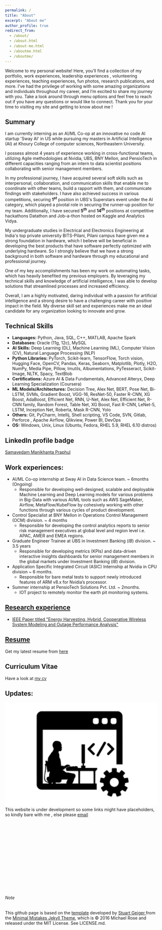 ```yaml
---
permalink: /
title: "About"
excerpt: "About me"
author_profile: true
redirect_from: 
  - /about/
  - /about.html
  - /about-me.html
  - /aboutme.html
  - /aboutme/
---
```


Welcome to my personal website! Here, you’ll find a collection of my portfolio, work experiences, leadership experiences
, volunteering experiences, teaching experiences, fun photos, research publications, and more. I’ve had the privilege of
working with some amazing organizations and individuals throughout my career, and I’m excited to share my journey with 
you. Take a look around through menu options and feel free to reach out if you have any questions or would like to 
connect. Thank you for your time to visiting my site and getting to know about me !

## Summary

I am currently interning as an AI/ML Co-op at an innovative no code AI startup 'Sway AI' in US while pursuing 
my masters in Artificial Intelligence (AI) at Khoury College of computer sciences, Northeastern University.   

I possess almost 4 years of experience working in cross-functional teams, utilizing Agile methodologies at Nvidia, UBS, 
BNY Mellon, and PensioTech in different capacities ranging from an intern to data scientist positions collaborating 
with senior management members.  

In my professional journey, I have acquired several soft skills such as interpersonal, collaboration, and 
communication skills that enable me to coordinate with other teams, build a rapport with them, and 
communicate findings with stakeholders. I have also achieved success in various competitions, securing 
**1<i><sup>st</sup></i>** position in UBS's Superstars event under the AI category, which played a pivotal role in 
securing the runner-up position for my team. Additionally, I have secured <b>5<i><sup>th</sup></i></b> and 
<b>14<sup><i>th</i></sup></b> positions at competitive hackathons Datathon and Job-a-thon hosted on Kaggle 
and Analytics Vidya.

My undergraduate studies in Electrical and Electronics Engineering at India's top private university 
BITS-Pilani, Pilani campus have given me a strong foundation in hardware, which I believe will be beneficial in 
developing the best products that have software perfectly optimized with underlying hardware. So I strongly believe that 
we have a strong background in both software and hardware through my educational and professional journey.

One of my key accomplishments has been my work on automating tasks, which has heavily benefited my previous employers. 
By leveraging my technical skills and knowledge of artificial intelligence, I was able to develop solutions that 
streamlined processes and increased efficiency.

Overall, I am a highly motivated, daring individual with a passion for artificial intelligence and a strong desire to 
have a challenging career with positive impact in the field. My diverse skill set and experiences make me an ideal 
candidate for any organization looking to innovate and grow.


## Technical Skills
- **Languages:** Python, Java, SQL, C++, MATLAB, Apache Spark       
- **Databases:** Oracle (11g, 12c), MySQL     
- **AI Skills:** Deep Learning (DL), Machine Learning (ML), Computer Vision (CV), Natural Language Processing (NLP)     
- **Python Libraries:**	PyTorch, Scikit-learn, TensorFlow, Torch vision, Hugging Face, OpenCV, Pandas, Keras, Seaborn, Matplotlib, Plotly, H2O, NumPy, Media Pipe, Pillow, Imutils, Albumentations, PyTesseract, Scikit-Image, NLTK, Spacy, TextBlob      
- **Certifications:** Azure AI & Data Fundamentals, Advanced Alteryx, Deep Learning Specialization (Coursera)     
- **ML Models/Architectures:** Decision Tree, Alex Net, BERT, Pose Net, Bi-LSTM, SVMs, Gradient Boost, VGG-16, ResNet-50, Faster R-CNN, XG Boost, AdaBoost, Efficient Net, RNN, U-Net, Alex Net, Efficient Net, R-CNN family, Random Forest, Table Net, XG Boost, Fast R-CNN, LeNet-5, LSTM, Inception Net, Roberta, Mask R-CNN, Yolo     
- **Others:** Git, PyCharm, Intellij,  Shell scripting, VS Code, SVN, Gitlab, Perforce , Apache Airflow, Qlikview, Power BI, DevOps     
- **OS:**  Windows, Unix, Linux (Ubuntu, Fedora, RHEL 5.9, RHEL 6.10 distros)     

## LinkedIn profile badge
<script src="https://platform.linkedin.com/badges/js/profile.js" async defer type="text/javascript"></script>
<div class="badge-base LI-profile-badge" data-locale="en_US" data-size="medium" data-theme="dark" data-type="HORIZONTAL" data-vanity="smpraphul" data-version="v1"><a class="badge-base__link LI-simple-link" href="https://www.linkedin.com/in/smpraphul?trk=profile-badge">Samavedam Manikhanta Praphul</a></div>


## Work experiences:
- AI/ML Co-op internship at Sway AI in Data Science team. ~ 6months (Ongoing)
  - Responsible for developing well-designed, scalable and deployable Machine Learning and Deep Learning models for 
  various problems in Big-Data with various AI/ML tools such as AWS SageMaker, Airflow, MetaFlow/KubeFlow by cohesively 
  working with other functions through various cycles of product development.
- Control Specialist at BNY Mellon in Operations Control Management (OCM) division. ~ 4 months
    - Responsible for developing the control analytics reports to senior risk management executives at global level and region level i.e. APAC, AMER and EMEA regions.
- Graduate Engineer Trainee at UBS in Investment Banking (_IB_) division. ~ 3.5 years
    - Responsible for developing metrics (KPIs) and data-driven interactive insights dashboards for senior 
management members in the global markets under Investment Banking (<i>IB</i>) division.
- Application Specific Integrated Circuit (ASIC) Internship at Nvidia in CPU division ~ 6 months.
    - Responsible for bare metal tests to support newly introduced features of ARM v8.x for Nvidia’s processor.
- Summer internship at PensioTech Solutions Pvt. Ltd. ~ 2months. 
    - IOT project to remotely monitor the earth pit monitoring systems.
 

## [Research experience](https://praphulsamavedam.github.io/publications/)
- [IEEE Paper titled "Energy Harvesting, Hybrid, Cooperative Wireless System Modeling and Outage Performance Analysis"](https://praphulsamavedam.github.io/publication/paper-1)

## [Resume](https://praphulsamavedam.github.io/resume/)
Get my latest resume from [here](https://praphulsamavedam.github.io/resume/)

## Curriculum Vitae
Have a look at [my cv](https://praphulsamavedam.github.io/cv/)    


## Updates:
<img src="images/under_development.png" width=720 alt="Site Under development"><br>
This website is under development so some links might have placeholders, so kindly bare with me , else please
[email](mailto:samavedam.m@northeastern.edu;praphulsamavedam@gmail.com)
<br><br><br><br><br><br><br><br><br><br><br><br><br><br><br>
###### Note
This github page is based on the [template](https://academicpages.github.io/) developed by [Stuart Geiger
](https://github.com/staeiou) from the [Minimal Mistakes Jekyll Theme](https://mmistakes.github.io/minimal-mistakes/), which is © 2016 Michael Rose and released under the MIT License. See LICENSE.md.
 
